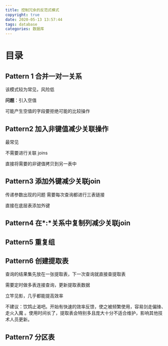```yaml
---
title: 控制冗余的反范式模式
copyright: true
date: 2020-05-13 13:57:44
tags: database
categories: 数据库
---
```


# 目录

<!-- toc -->



## Pattern 1 合并一对一关系

该模式较为常见，风险低

**问题**：引入空值

可能产生空值的字段要拒绝可能的比较操作



##  Pattern2 加入非键值减少关联操作

最常见

不需要进行关联 joins

直接将需要的非键值拷贝到另一表中



## Pattern3 添加外键减少关联join

传递参数出现的问题 需要每次查询都进行三表链接

直接在底层表添加外键



## Pattern4 在*:*关系中复制列减少关联join





## Pattern5 重复组





## Pattern6 创建提取表

查询的结果集先放在一张提取表，下一次查询就直接查提取表

需要定时做多表连接查询，更新提取表数据

立竿见影，几乎都能提高效率



不建议：饮鸩止渴吧。开始有快速的效率反馈，使之被频繁使用，容易剑走偏锋、走火入魔 。使用时间长了，提取表会特别多且庞大十分不适合维护，影响其他技术人员更新。



## Pattern7 分区表

